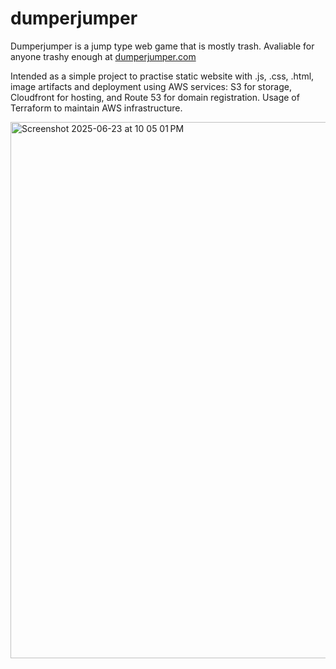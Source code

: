 # dumperjumper
Dumperjumper is a jump type web game that is mostly trash. Avaliable for anyone trashy enough at [dumperjumper.com](dumperjumper.com)

Intended as a simple project to practise static website with .js, .css, .html, image artifacts and deployment using AWS services: S3 for storage, Cloudfront for hosting, and Route 53 for domain registration. Usage of Terraform to maintain AWS infrastructure.

<img width="858" alt="Screenshot 2025-06-23 at 10 05 01 PM" src="https://github.com/user-attachments/assets/3ff25df3-e46b-4985-8550-6f07f5345e8c" />

<!-- ![alt text](https://github.com/jackroten/dumperjumper/images/image.png "game image")
  -->